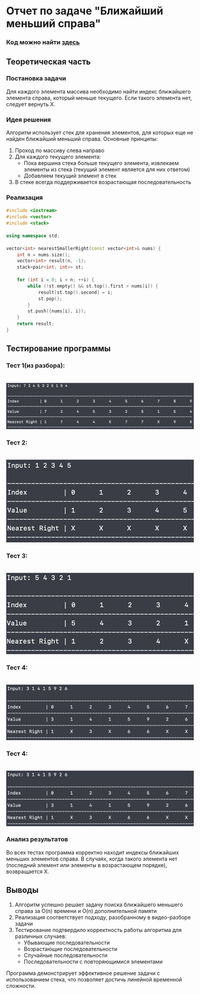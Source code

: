 # Отчет по задаче "Ближайший меньший справа"

### Код можно найти [здесь](/near_min_right.cpp)

## Теоретическая часть

### Постановка задачи
Для каждого элемента массива необходимо найти индекс ближайшего элемента справа, который меньше текущего. Если такого элемента нет, следует вернуть Х.

### Идея решения
Алгоритм использует стек для хранения элементов, для которых еще не найден ближайший меньший справа. Основные принципы:
1. Проход по массиву слева направо
2. Для каждого текущего элемента:
   - Пока вершина стека больше текущего элемента, извлекаем элементы из стека (текущий элемент является для них ответом)
   - Добавляем текущий элемент в стек
3. В стеке всегда поддерживается возрастающая последовательность

### Реализация
```cpp
#include <iostream>
#include <vector>
#include <stack>

using namespace std;

vector<int> nearestSmallerRight(const vector<int>& nums) {
    int n = nums.size();
    vector<int> result(n, -1);
    stack<pair<int, int>> st;
    
    for (int i = 0; i < n; ++i) {
        while (!st.empty() && st.top().first > nums[i]) {
            result[st.top().second] = i;
            st.pop();
        }
        st.push({nums[i], i});
    }
    return result;
}
```


## Тестирование программы

### **Тест 1**(из разбора): <br><br>
![Первый тест](https://github.com/BoT-TEMA/add/blob/main/Screenshot%202025-06-05%20at%2000.04.56.png)
<br>

### **Тест 2**: <br><br>
![Первый тест](https://github.com/BoT-TEMA/add/blob/main/Screenshot%202025-06-05%20at%2000.01.32.png)
<br>

### **Тест 3**: <br><br>
![Второй тест](https://github.com/BoT-TEMA/add/blob/main/Screenshot%202025-06-05%20at%2000.01.48.png)
<br>

### **Тест 4**: <br><br>
![Третий тест](https://github.com/BoT-TEMA/add/blob/main/Screenshot%202025-06-05%20at%2000.01.19.png)
<br>

### **Тест 4**: <br><br>
![Четвертый тест](https://github.com/BoT-TEMA/add/blob/main/Screenshot%202025-06-05%20at%2000.01.19.png)
<br>


### Анализ результатов
Во всех тестах программа корректно находит индексы ближайших меньших элементов справа. В случаях, когда такого элемента нет (последний элемент или элементы в возрастающем порядке), возвращается Х.

## Выводы

1. Алгоритм успешно решает задачу поиска ближайшего меньшего справа за O(n) времени и O(n) дополнительной памяти
2. Реализация соответствует подходу, разобранному в видео-разборе задачи
3. Тестирование подтвердило корректность работы алгоритма для различных случаев:
   - Убывающие последовательности
   - Возрастающие последовательности
   - Случайные последовательности
   - Последовательности с повторяющимися элементами

Программа демонстрирует эффективное решение задачи с использованием стека, что позволяет достичь линейной временной сложности.

